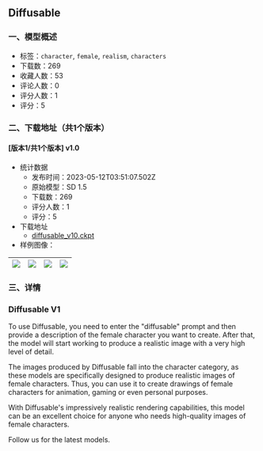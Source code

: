 ## Diffusable
### 一、模型概述

- 标签：`character`, `female`, `realism`, `characters`
- 下载数：269
- 收藏人数：53
- 评论人数：0
- 评分人数：1
- 评分：5

### 二、下载地址（共1个版本）

#### [版本1/共1个版本] v1.0

- 统计数据
  - 发布时间：2023-05-12T03:51:07.502Z
  - 原始模型：SD 1.5
  - 下载数：269
  - 评分人数：1
  - 评分：5
- 下载地址
  - [diffusable_v10.ckpt](https://civitai.com/api/download/models/68460)
- 样例图像：

| <img src="https://image.civitai.com/xG1nkqKTMzGDvpLrqFT7WA/aad36b7b-d962-4150-ba3a-bf59149496dd/width=450/763239.jpeg" /> | <img src="https://image.civitai.com/xG1nkqKTMzGDvpLrqFT7WA/cd289cf2-c4a8-49ee-be2f-929d39db8d0a/width=450/763252.jpeg" /> | <img src="https://image.civitai.com/xG1nkqKTMzGDvpLrqFT7WA/74131c06-6e5d-4797-acc3-4c4bf368f3c1/width=450/763260.jpeg" /> | <img src="https://image.civitai.com/xG1nkqKTMzGDvpLrqFT7WA/49766f26-5b61-4e30-be22-f64a50486414/width=450/763251.jpeg" /> |
| ---- | ---- | ---- | ---- |


### 三、详情
<h3>Diffusable V1</h3><p>To use Diffusable, you need to enter the "diffusable" prompt and then provide a description of the female character you want to create. After that, the model will start working to produce a realistic image with a very high level of detail.</p><p>The images produced by Diffusable fall into the character category, as these models are specifically designed to produce realistic images of female characters. Thus, you can use it to create drawings of female characters for animation, gaming or even personal purposes.</p><p>With Diffusable's impressively realistic rendering capabilities, this model can be an excellent choice for anyone who needs high-quality images of female characters.</p><p></p><p>Follow us for the latest models.</p>